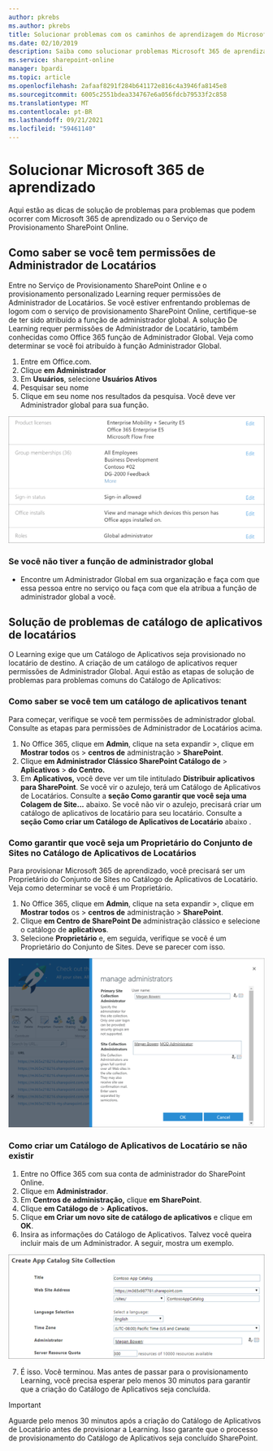 ```yaml
---
author: pkrebs
ms.author: pkrebs
title: Solucionar problemas com os caminhos de aprendizagem do Microsoft 365
ms.date: 02/10/2019
description: Saiba como solucionar problemas Microsoft 365 de aprendizado
ms.service: sharepoint-online
manager: bpardi
ms.topic: article
ms.openlocfilehash: 2afaaf8291f284b641172e816c4a3946fa8145e8
ms.sourcegitcommit: 6005c2551bdea334767e6a056fdcb79533f2c858
ms.translationtype: MT
ms.contentlocale: pt-BR
ms.lasthandoff: 09/21/2021
ms.locfileid: "59461140"
---
```

# <a name="troubleshoot-microsoft-365-learning-pathways"></a>Solucionar Microsoft 365 de aprendizado

Aqui estão as dicas de solução de problemas para problemas que podem ocorrer com Microsoft 365 de aprendizado ou o Serviço de Provisionamento SharePoint Online.

## <a name="how-to-know-if-you-have-tenant-admin-permissions"></a>Como saber se você tem permissões de Administrador de Locatários

Entre no Serviço de Provisionamento SharePoint Online e o provisionamento personalizado Learning requer permissões de Administrador de Locatários. Se você estiver enfrentando problemas de logom com o serviço de provisionamento SharePoint Online, certifique-se de ter sido atribuído a função de administrador global. A solução De Learning requer permissões de Administrador de Locatário, também conhecidas como Office 365 função de Administrador Global. Veja como determinar se você foi atribuído à função Administrador Global.

1.  Entre em Office.com.
2.  Clique **em Administrador**
3.  Em **Usuários**, selecione **Usuários Ativos**
4.  Pesquisar seu nome
5.  Clique em seu nome nos resultados da pesquisa. Você deve ver Administrador global para sua função.

![Administrador global para função](media/cg-globaladminrole.png)

### <a name="if-you-dont-have-the-global-administrator-role"></a>Se você não tiver a função de administrador global
- Encontre um Administrador Global em sua organização e faça com que essa pessoa entre no serviço ou faça com que ela atribua a função de administrador global a você.

## <a name="tenant-app-catalog-troubleshooting"></a>Solução de problemas de catálogo de aplicativos de locatários
O Learning exige que um Catálogo de Aplicativos seja provisionado no locatário de destino. A criação de um catálogo de aplicativos requer permissões de Administrador Global. Aqui estão as etapas de solução de problemas para problemas comuns do Catálogo de Aplicativos:

### <a name="how-to-know-if-you-have-a-tenant-app-catalog"></a>Como saber se você tem um catálogo de aplicativos tenant 
Para começar, verifique se você tem permissões de administrador global. Consulte as etapas para permissões de Administrador de Locatários acima.

1. No Office 365, clique em **Admin**, clique na seta expandir >, clique em **Mostrar todos** os  >  **centros de** administração  >  **SharePoint**.
2. Clique **em Administrador Clássico SharePoint Catálogo de**  >  **Aplicativos**  >  **do Centro.**
3. Em **Aplicativos,** você deve ver um tile intitulado **Distribuir aplicativos para SharePoint**. Se você vir o azulejo, terá um Catálogo de Aplicativos de Locatários. Consulte a **seção Como garantir que você seja uma Colagem de Site...** abaixo. Se você não vir o azulejo, precisará criar um catálogo de aplicativos de locatário para seu locatário. Consulte a **seção Como criar um Catálogo de Aplicativos de Locatário** abaixo .

### <a name="how-to-ensure-you-are-a-site-collection-owner-on-the-tenant-app-catalog"></a>Como garantir que você seja um Proprietário do Conjunto de Sites no Catálogo de Aplicativos de Locatários 
Para provisionar Microsoft 365 de aprendizado, você precisará ser um Proprietário do Conjunto de Sites no Catálogo de Aplicativos de Locatário. Veja como determinar se você é um Proprietário.

1. No Office 365, clique em **Admin**, clique na seta expandir >, clique em **Mostrar todos** os  >  **centros de** administração  >  **SharePoint**.
2. Clique **em Centro de SharePoint De** administração clássico e selecione o catálogo de **aplicativos**.
3. Selecione **Proprietário** e, em seguida, verifique se você é um Proprietário do Conjunto de Sites. Deve se parecer com isso.
 
![Proprietário do conjunto de sites](media/cg-sitecollectionowner.png)

### <a name="how-to-create-a-tenant-app-catalog-if-one-doesnt-exists"></a>Como criar um Catálogo de Aplicativos de Locatário se não existir 
1. Entre no Office 365 com sua conta de administrador do SharePoint Online.
2. Clique em **Administrador**.
3. Em **Centros de administração,** clique **em SharePoint**. 
4. Clique **em Catálogo de**  >  **Aplicativos.**
5. Clique **em Criar um novo site de catálogo de aplicativos** e clique em **OK**. 
6.  Insira as informações do Catálogo de Aplicativos. Talvez você queira incluir mais de um Administrador. A seguir, mostra um exemplo.  

![Concluir a inserção de informações para o catálogo de aplicativos](media/cg-appcatalogfinish.png)

7.  É isso. Você terminou. Mas antes de passar para o provisionamento Learning, você precisa esperar pelo menos 30 minutos para garantir que a criação do Catálogo de Aplicativos seja concluída. 

> [!IMPORTANT]
> Aguarde pelo menos 30 minutos após a criação do Catálogo de Aplicativos de Locatário antes de provisionar a Learning. Isso garante que o processo de provisionamento do Catálogo de Aplicativos seja concluído SharePoint. 